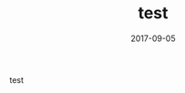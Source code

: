 ﻿---
layout: post
title:  "test"
date:   2017-09-05
excerpt: "test"
project: true
comments: true
---

test